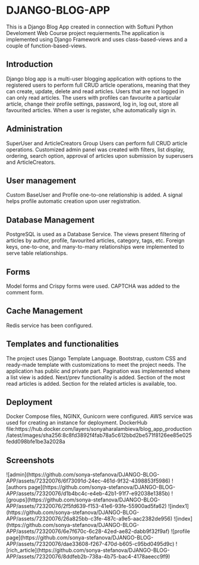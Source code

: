 # DJANGO-BLOG-APP
This is a Django Blog App created in connection with Softuni Python Develoment Web Course project requierments.The application is implemented using Django Framework and uses class-based-views and a couple of function-based-views.
<h2>Introduction</h2>
Django blog app is a multi-user blogging application with options to the registered users to perform full CRUD article operations, meaning that they can create, update, delete and read articles.
Users that are not logged in can only read articles. The users with profiles can favourite a particular article, change their profile settings, password, log in, log out, store all favourited articles. When a user is register, s/he automatically sign in. 
<h2>Administration</h2>
SuperUser and ArticleCreators Group Users can perform full CRUD article operations. Customized admin panel was created with filters, list display, ordering, search option, approval of articles upon submission by superusers and ArticleCreators. 
<h2>User management</h2>
Custom BaseUser and Profile one-to-one relationship is added. A signal helps profile automatic creation upon user registration. 
<h2>Database Management</h2>
PostgreSQL is used as a Database Service. 
The views present filtering of articles by author, profile, favourited articles, category, tags, etc. 
Foreign keys, one-to-one, and many-to-many relationships were implemented to serve table relationships.
<h2>Forms</h2>
Model forms and Crispy forms were used. 
CAPTCHA was added to the comment form. 

<h2>Cache Management</h2>
Redis service has been configured.
<h2>Templates and functionalities</h2>
The project uses Django Template Language. Bootstrap, custom CSS and ready-made template with customizations to meet the project needs. The application has public and private part. 
Pagination was implemented where a list view is added. 
Next/prev functionality is added.
Section of the most read articles is added. 
Section for the related articles is available, too.
<h2>Deployment</h2>
Docker Compose files, NGINX, Gunicorn were configured. AWS service was used for creating an instance for deployment. 
DockerHub file:https://hub.docker.com/layers/sonyaharalambieva/blog_app_production/latest/images/sha256:8c8fd3892f4fab78a5c612bbd2be571f8126ee85e025fedd098bfe1be3a2028a 
<h2>Screenshots</h2>
![admin](https://github.com/sonya-stefanova/DJANGO-BLOG-APP/assets/72320076/6f73091d-24ec-461d-9f32-4398853f5986)
![authors page](https://github.com/sonya-stefanova/DJANGO-BLOG-APP/assets/72320076/d1b4bc4c-e4eb-42b1-91f7-e92038e1385b)
![groups](https://github.com/sonya-stefanova/DJANGO-BLOG-APP/assets/72320076/2f5fd639-f153-41e6-93fe-55900ad5fa62)
![index1](https://github.com/sonya-stefanova/DJANGO-BLOG-APP/assets/72320076/26a825bb-c3fe-487c-a9e5-aac2382de956)
![index](https://github.com/sonya-stefanova/DJANGO-BLOG-APP/assets/72320076/6e7f670c-6c28-42ed-ae82-dabb9f32f9af)
![profile page](https://github.com/sonya-stefanova/DJANGO-BLOG-APP/assets/72320076/dae33608-f267-470d-b605-c95bd0495d9c)
![rich_article](https://github.com/sonya-stefanova/DJANGO-BLOG-APP/assets/72320076/8ddfeb2b-738a-4b75-bac4-4178aeecc9f9)

